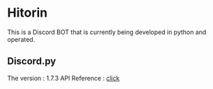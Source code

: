 # Hitorin
This is a Discord BOT that is currently being developed in python and operated.
## Discord.py
The version : 1.7.3
API Reference : [click](https://discordpy.readthedocs.io/en/stable/api.html)

